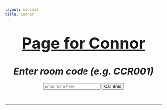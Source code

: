 ```yaml
---
layout: minimal
title: Connor
---
```

<html>
  <body>

<h1 style="text-align: center;"><span style="text-decoration: underline; font-size:50px"><strong>Page for Connor</strong></span></h1>
<h1 id="title" style="text-align: center; font-size:30px"><em>Enter room code (e.g. CCR001)</em></h1>
<div style="text-align: center;">
  <input type="text" id="room" placeholder="Enter room here" />
  <input type="button" value="Call Brad" onclick="room();" />
</div>
<div>&nbsp;</div>
<div>&nbsp;</div>
<hr />

<script>
var hashParams = window.location.hash.substr(1).split('&'); // substr(1) to remove the `#`
for(var i = 0; i < hashParams.length; i++){
    var p = hashParams[i].split('=');
    document.getElementById(p[0]).value = decodeURIComponent(p[1]);;
}

function room() {
  var text = document.getElementById('room');
  var value = encodeURIComponent(text.value); //encode special characters
  let newHref = 'https://hook.integromat.com/veirohloph4r49a9txd3npz741acr5ln?action=' + value 
  console.log(newHref)
  window.location.href = newHref
  console.log('Fin');
}

</script>

  </body>
</html>

